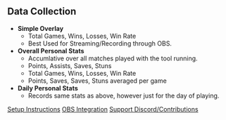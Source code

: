 ## Data Collection
* **Simple Overlay**
  * Total Games, Wins, Losses, Win Rate
  * Best Used for Streaming/Recording through OBS.   
* **Overall Personal Stats**
  * Accumlative over all matches played with the tool running.
  * Points, Assists, Saves, Stuns
  * Total Games, Wins, Losses, Win Rate
  * Points, Saves, Saves, Stuns averaged per game
* **Daily Personal Stats**
  * Records same stats as above, however just for the day of playing.



[Setup Instructions](setup.md)
[OBS Integration](obs.md)
[Support Discord/Contributions](discord.gg/pqfsuuvfcy)
